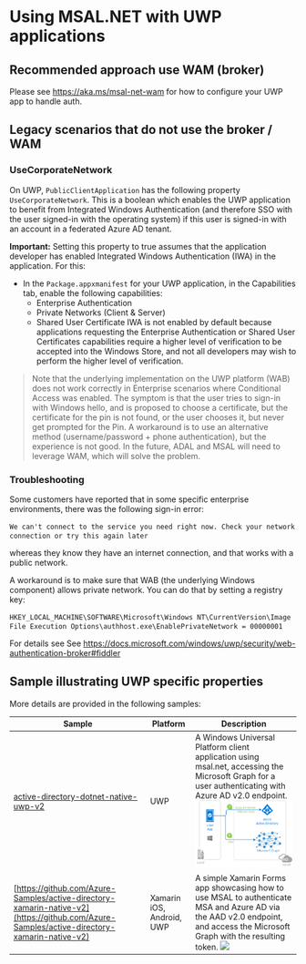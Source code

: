 # Using MSAL.NET with UWP applications

## Recommended approach use WAM (broker)

Please see https://aka.ms/msal-net-wam for how to configure your UWP app to handle auth. 

## Legacy scenarios that do not use the broker / WAM

### UseCorporateNetwork

On UWP, `PublicClientApplication` has the following property ``UseCorporateNetwork``. This is a boolean which enables the UWP application to benefit from Integrated Windows Authentication (and therefore SSO with the user signed-in with the operating system) if this user is signed-in with an account in a federated Azure AD tenant. 

**Important:**
Setting this property to true assumes that the application developer has enabled Integrated Windows Authentication (IWA) in the application. For this:
- In the ``Package.appxmanifest`` for your UWP application, in the Capabilities tab, enable the following capabilities:
	- Enterprise Authentication
	- Private Networks (Client & Server)
	- Shared User Certificate
IWA is not enabled by default because applications requesting the Enterprise Authentication or Shared User Certificates capabilities require a higher level of verification to be accepted into the Windows Store, and not all developers may wish to perform the higher level of verification. 

> Note that the underlying implementation on the UWP platform (WAB) does not work correctly in Enterprise scenarios where Conditional Access was enabled. The symptom is that the user tries to sign-in with Windows hello, and is proposed to choose a certificate, but the certificate for the pin is not found, or the user chooses it, but never get prompted for the Pin. A workaround is to use an alternative method (username/password + phone authentication), but the experience is not good. In the future, ADAL and MSAL will need to leverage WAM, which will solve the problem.

### Troubleshooting

Some customers have reported that in some specific enterprise environments, there was the following sign-in error:
```Text
We can't connect to the service you need right now. Check your network connection or try this again later
```

whereas they know they have an internet connection, and that works with a public network.


A workaround is to make sure that WAB (the underlying Windows component) allows private network. You can do that by setting a registry key:

```Text
HKEY_LOCAL_MACHINE\SOFTWARE\Microsoft\Windows NT\CurrentVersion\Image File Execution Options\authhost.exe\EnablePrivateNetwork = 00000001
```

For details see See https://docs.microsoft.com/windows/uwp/security/web-authentication-broker#fiddler


## Sample illustrating UWP specific properties
More details are provided in the following samples:

Sample | Platform | Description 
------ | -------- | -----------
[active-directory-dotnet-native-uwp-v2](https://github.com/azure-samples/active-directory-dotnet-native-uwp-v2) | UWP | A Windows Universal Platform client application using msal.net, accessing the Microsoft Graph for a user authenticating with Azure AD v2.0 endpoint. ![](https://github.com/Azure-Samples/active-directory-dotnet-native-uwp-v2/blob/master/ReadmeFiles/Topology.png)
[https://github.com/Azure-Samples/active-directory-xamarin-native-v2](https://github.com/Azure-Samples/active-directory-xamarin-native-v2) | Xamarin iOS, Android, UWP | A simple Xamarin Forms app showcasing how to use MSAL to authenticate MSA and Azure AD via the AAD v2.0 endpoint, and access the Microsoft Graph with the resulting token. ![](https://github.com/Azure-Samples/active-directory-xamarin-native-v2/blob/master/ReadmeFiles/Topology.png)